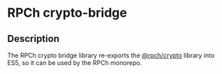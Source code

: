 # RPCh crypto-bridge

## Description

The RPCh crypto bridge library re-exports the [@rpch/crypto](https://www.npmjs.com/package/@rpch/crypto) library into ES5, so it can be used by the RPCh monorepo.
